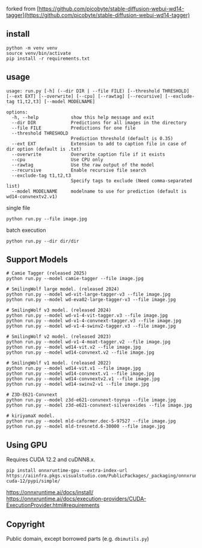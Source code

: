 
forked from [https://github.com/picobyte/stable-diffusion-webui-wd14-tagger](https://github.com/picobyte/stable-diffusion-webui-wd14-tagger)

## install

```
python -m venv venv
source venv/bin/activate
pip install -r requirements.txt
```

## usage

```
usage: run.py [-h] (--dir DIR | --file FILE) [--threshold THRESHOLD] [--ext EXT] [--overwrite] [--cpu] [--rawtag] [--recursive] [--exclude-tag t1,t2,t3] [--model MODELNAME]

options:
  -h, --help            show this help message and exit
  --dir DIR             Predictions for all images in the directory
  --file FILE           Predictions for one file
  --threshold THRESHOLD
                        Prediction threshold (default is 0.35)
  --ext EXT             Extension to add to caption file in case of dir option (default is .txt)
  --overwrite           Overwrite caption file if it exists
  --cpu                 Use CPU only
  --rawtag              Use the raw output of the model
  --recursive           Enable recursive file search
  --exclude-tag t1,t2,t3
                        Specify tags to exclude (Need comma-separated list)
  --model MODELNAME     modelname to use for prediction (default is wd14-convnextv2.v1)
```

single file

```
python run.py --file image.jpg
```

batch execution

```
python run.py --dir dir/dir
```

## Support Models

```
# Camie Tagger (released 2025)
python run.py --model camie-tagger --file image.jpg

# SmilingWolf large model. (released 2024)
python run.py --model wd-vit-large-tagger-v3 --file image.jpg
python run.py --model wd-eva02-large-tagger-v3 --file image.jpg

# SmilingWolf v3 model. (released 2024)
python run.py --model wd-v1-4-vit-tagger.v3 --file image.jpg
python run.py --model wd-v1-4-convnext-tagger.v3 --file image.jpg
python run.py --model wd-v1-4-swinv2-tagger.v3 --file image.jpg

# SmilingWolf v2 model. (released 2023)
python run.py --model wd-v1-4-moat-tagger.v2 --file image.jpg
python run.py --model wd14-vit.v2 --file image.jpg
python run.py --model wd14-convnext.v2 --file image.jpg

# SmilingWolf v1 model. (released 2022)
python run.py --model wd14-vit.v1 --file image.jpg
python run.py --model wd14-convnext.v1 --file image.jpg
python run.py --model wd14-convnextv2.v1 --file image.jpg
python run.py --model wd14-swinv2-v1 --file image.jpg

# Z3D-E621-Convnext
python run.py --model z3d-e621-convnext-toynya --file image.jpg
python run.py --model z3d-e621-convnext-silveroxides --file image.jpg

# kiriyamaX model.
python run.py --model mld-caformer.dec-5-97527 --file image.jpg
python run.py --model mld-tresnetd.6-30000 --file image.jpg
```

## Using GPU

Requires CUDA 12.2 and cuDNN8.x.

```
pip install onnxruntime-gpu --extra-index-url https://aiinfra.pkgs.visualstudio.com/PublicPackages/_packaging/onnxruntime-cuda-12/pypi/simple/
```

https://onnxruntime.ai/docs/install/</br>
https://onnxruntime.ai/docs/execution-providers/CUDA-ExecutionProvider.html#requirements

## Copyright

Public domain, except borrowed parts (e.g. `dbimutils.py`)
